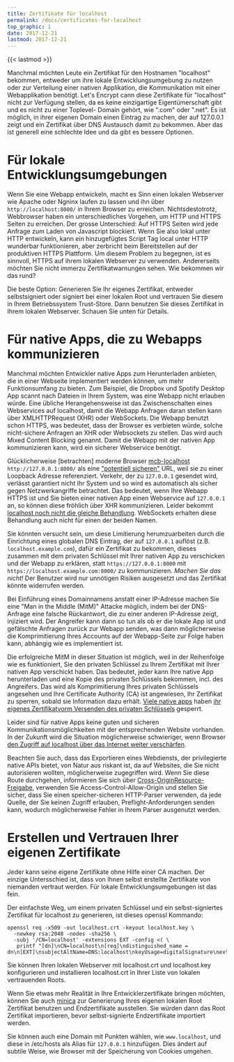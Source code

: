 ```yaml
---
title: Zertifikate für localhost
permalink: /docs/certificates-for-localhost
top_graphic: 1
date: 2017-12-21
lastmod: 2017-12-21
---
```


{{< lastmod >}}

Manchmal möchten Leute ein Zertifikat für den Hostnamen "localhost" bekommen, 
entweder um ihre lokale Entwicklungsumgebung zu nutzen oder zur Verteilung einer
nativen Applikation, die Kommunikation mit einer Webapplikation benötigt.
Let's Encrypt cann diese Zertifikate für "localhost" nicht zur Verfügung stellen,
da es keine einzigartige Eigentümerschaft gibt und es nicht zu einer Toplevel-
Domain gehört, wie ".com" oder ".net". Es ist möglich, in ihrer eigenen Domain
einen Eintrag zu machen, der auf 127.0.0.1 zeigt und ein Zertifikat über
DNS Austausch damit zu bekommen. Aber das ist generell eine schlechte Idee und
da gibt es bessere Optionen.

# Für lokale Entwicklungsumgebungen

Wenn Sie eine Webapp entwickeln, macht es Sinn einen lokalen Webserver wie
Apache oder Ngninx laufen zu lassen und ihn über `http://localhost:8000/` in
Ihrem Browser zu erreichen. Nichtsdestotrotz, Webbrowser haben ein
unterschiedliches Vorgehen, um HTTP und HTTPS Seiten zu erreichen.
Der grosse Unterschied: Auf HTTPS Seiten wird jede Anfrage zum Laden von
Javascript blockiert. Wenn Sie also lokal unter HTTP entwickeln, kann ein
hinzugefügtes Script Tag local unter HTTP wunderbar funktionieren, aber zerbricht
beim Bereitstellen auf der produktiven HTTPS Plattform. Um diesem Problem
zu begegnen, ist es sinnvoll, HTTPS auf ihrem lokalen Webserver zu verwenden.
Andererseits möchten Sie nicht immerzu Zertifikatwarnungen sehen. Wie
bekommen wir das rund?

Die beste Option: Generieren Sie Ihr eigenes Zertifikat, entweder
selbstsigniert oder signiert bei einer lokalen Root und vertrauen Sie
diesem in Ihrem Betriebssystem Trust-Store. Dann benutzen Sie dieses
Zertifikat in Ihrem lokalen Webserver. Schauen Sie unten für Details.

# Für native Apps, die zu Webapps kommunizieren

Manchmal möchten Entwickler native Apps zum Herunterladen anbieten,
die in einer Webseite implementiert werden können, um mehr Funktionsumfang
zu bieten. Zum Beispiel, die Dropbox und Spotify Desktop App scannt nach
Dateien in Ihrem System, was eine Webapp nicht erlauben würde.
Eine übliche Herangehensweise ist das Zwischenschalten eines Webservices
auf localhost, damit die Webapp Anfragen daran stellen kann über
XMLHTTPRequest (XHR) oder WebSockets. Die Webapp benutzt schon HTTPS,
was bedeutet, dass der Browser es verbieten würde, solche nicht-sichere
Anfragen an XHR oder Websockets zu stellen. Das wird auch Mixed Content
Blocking genannt. Damit die Webapp mit der nativen App kommunizieren kann,
wird ein sicherer Webservice benötigt.

Glücklicherweise [betrachten] moderne Browser [mcb-localhost] `http://127.0.0.1:8000/`
als eine ["potentiell sicheren"][secure-contexts] URL,
weil sie zu einer Loopback Adresse referenziert. Verkehr, der zu `127.0.0.1`
gesendet wird, verlässt garantiert nicht Ihr System und so wird es
automatisch als sicher gegen Netzwerkangriffe betrachtet.
Das bedeutet, wenn Ihre Webapp HTTPS ist und Sie bieten einer nativen
App einen Webservice auf `127.0.0.1` an, so können diese fröhlich über
XHR kommunizieren.
Leider bekommt [localhost noch nicht die gleiche Behandlung][let-localhost].
WebSockets erhalten diese Behandlung auch nicht für einen der beiden Namen.

Sie könnten versucht sein, um diese Limitierung herumzuarbeiten durch
die Einrichtung eines globalen DNS Eintrag, der auf `127.0.0.1` auflöst
(z.B. `localhost.example.com`), dafür ein Zertifikat zu bekommen, dieses
zusammen mit dem privaten Schlüssel mit Ihrer nativen App zu verschicken
und der Webapp zu erklären, statt `https://127.0.0.1:8000` mit
`https://localhost.example.com:8000/` zu kommunizieren.
*Machen Sie das nicht!* Der Benutzer wird nur unnötigen Risiken ausgesetzt
und das Zertifikat könnte widerrufen werden.

Bei Einführung eines Domainnamens anstatt einer IP-Adresse machen Sie eine
"Man in the Middle (MitM)" Attacke möglich, indem bei der DNS-Anfrage
eine falsche Rückantwort, die zu einer anderen IP-Adresse zeigt, injiziert wird.
Der Angreifer kann dann so tun als ob er die lokale App ist und gefälschte
Anfragen zurück zur Webapp senden, was dann möglicherweise die Komprimitierung
Ihres Accounts auf der Webapp-Seite zur Folge haben kann, abhängig wie
es implementiert ist.

Die erfolgreiche MitM in dieser Situation ist möglich, weil in der Reihenfolge
wie es funktioniert, Sie den privaten Schlüssel zu Ihrem Zertifikat mit Ihrer
nativen App verschickt haben.
Das bedeutet, jeder kann Ihre native App herunterladen und eine Kopie des
privaten Schlüssels bekommen, incl. des Angreifers. Das wird als Komprimitierung
Ihres privaten Schlüssels angesehen und Ihre Certificate Authority (CA) ist
angewiesen, Ihr Zertifikat zu sperren, sobald sie Information dazu erhält.
[Viele native apps][mdsp1] haben [ihr eigenes Zertifikat][mdsp2][vorm Versenden
des privaten Schlüssels][mdsp3] gesperrt.

Leider sind für native Apps keine guten und sicheren Kommunikationsmöglichkeiten
mit der entsprechenden Website vorhanden. In der Zukunft wird die Situation
möglicherweise schwieriger, wenn Browser [den Zugriff auf localhost über das
Internet weiter verschärfen][tighten-access].

Beachten Sie auch, dass das Exportieren eines Webdiensts, der privilegierte
native APIs bietet, von Natur aus riskant ist, da auf Websites, die Sie nicht
autorisieren wollten, möglicherweise zugegriffen wird. Wenn Sie diese Route
durchgehen, informieren Sie sich über [Cross-OriginResource-Freigabe][cors],
verwenden Sie Access-Control-Allow-Origin und stellen Sie sicher, dass Sie
einen speicher-sicheren HTTP-Parser verwenden, da jede Quelle, der Sie
keinen Zugriff erlauben, Preflight-Anforderungen senden kann, wodurch
möglicherweise Fehler in Ihrem Parser ausgenutzt werden.

# Erstellen und Vertrauen Ihrer eigenen Zertifikate

Jeder kann seine eigene Zertifikate ohne Hilfe einer CA machen. Der einzige
Untersschied ist, dass von Ihnen selbst erstellte Zertifikate von niemanden
vertraut werden. Für lokale Entwicklungsumgebungen ist das fein.

Der einfachste Weg, um einem privaten Schlüssel und ein selbst-signiertes
Zertifikat für localhost zu generieren, ist dieses openssl Kommando:

    openssl req -x509 -out localhost.crt -keyout localhost.key \
      -newkey rsa:2048 -nodes -sha256 \
      -subj '/CN=localhost' -extensions EXT -config <( \
       printf "[dn]\nCN=localhost\n[req]\ndistinguished_name = dn\n[EXT]\nsubjectAltName=DNS:localhost\nkeyUsage=digitalSignature\nextendedKeyUsage=serverAuth")

Sie können Ihren lokalen Webserver mit localhost.crt und
localhost.key konfigurieren und installieren localhost.crt in Ihrer Liste
von lokalen vertrauenden Roots.

Wenn Sie etwas mehr Realität in Ihre Entwicklerzertifikate bringen möchten,
können Sie auch [minica][minica] zur Generierung Ihres eigenen lokalen Root
Zertifikat benutzen und Endzertifikate ausstellen. Sie würden dann das Root
Zertifikat importieren, bevor selbst-signierte Endzertifikate importiert
werden.

Sie können auch eine Domain mit Punkten wählen, wie `www.localhost`, und
diese in /etc/hosts als Alias für `127.0.0.1` hinzufügen. Dies ändert auf subtile
Weise, wie Browser mit der Speicherung von Cookies umgehen.

[mcb-localhost]: https://bugs.chromium.org/p/chromium/issues/detail?id=607878
[secure-contexts]: https://www.w3.org/TR/secure-contexts/#is-origin-trustworthy
[let-localhost]: https://tools.ietf.org/html/draft-ietf-dnsop-let-localhost-be-localhost-02
[mdsp1]: https://groups.google.com/d/msg/mozilla.dev.security.policy/eV89JXcsBC0/wsj5zpbbAQAJ
[mdsp2]: https://groups.google.com/d/msg/mozilla.dev.security.policy/T6emeoE-lCU/-k-A2dEdAQAJ
[mdsp3]: https://groups.google.com/d/msg/mozilla.dev.security.policy/pk039T_wPrI/tGnFDFTnCQAJ
[tighten-access]: https://bugs.chromium.org/p/chromium/issues/detail?id=378566
[minica]: https://github.com/jsha/minica
[cors]: https://developer.mozilla.org/en-US/docs/Web/HTTP/CORS
